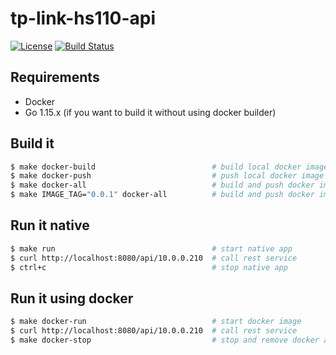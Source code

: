 # tp-link-hs110-api

[![License](https://img.shields.io/badge/License-Apache%202.0-blue.svg)](https://opensource.org/licenses/Apache-2.0)
[![Build Status](https://travis-ci.com/larmic/tp-link-hs110-api.svg?branch=master)](https://travis-ci.com/larmic/tp-link-hs110-api)

## Requirements

* Docker 
* Go 1.15.x (if you want to build it without using docker builder)

## Build it

```sh 
$ make docker-build                          # build local docker image
$ make docker-push                           # push local docker image to hub.docker.com
$ make docker-all                            # build and push docker image to hub.docker.com
$ make IMAGE_TAG="0.0.1" docker-all          # build and push docker image with specific version
```

## Run it native

```sh 
$ make run                                   # start native app 
$ curl http://localhost:8080/api/10.0.0.210  # call rest service
$ ctrl+c                                     # stop native app
```

## Run it using docker

```sh 
$ make docker-run                            # start docker image 
$ curl http://localhost:8080/api/10.0.0.210  # call rest service
$ make docker-stop                           # stop and remove docker app
```